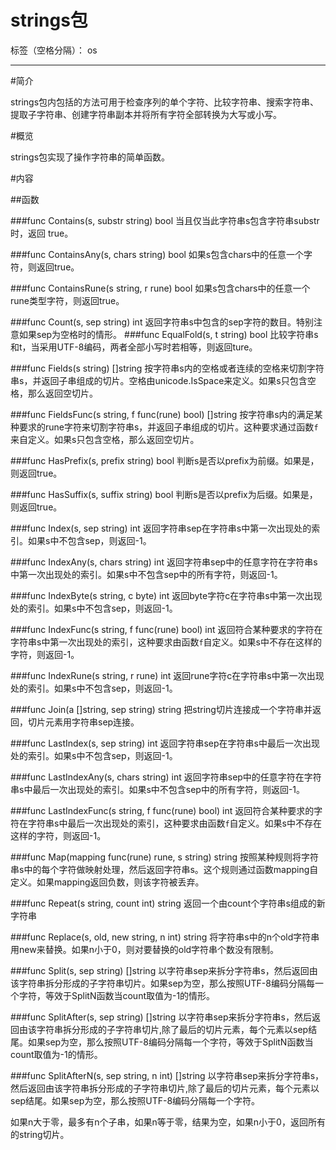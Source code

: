 ﻿# strings包

标签（空格分隔）： os

---

#简介

strings包内包括的方法可用于检查序列的单个字符、比较字符串、搜索字符串、提取子字符串、创建字符串副本并将所有字符全部转换为大写或小写。

#概览

strings包实现了操作字符串的简单函数。

#内容

##函数

###func Contains(s, substr string) bool
当且仅当此字符串s包含字符串substr时，返回 true。

###func ContainsAny(s, chars string) bool
如果s包含chars中的任意一个字符，则返回true。

###func ContainsRune(s string, r rune) bool
如果s包含chars中的任意一个rune类型字符，则返回true。

###func Count(s, sep string) int
返回字符串s中包含的sep字符的数目。特别注意如果sep为空格时的情形。
###func EqualFold(s, t string) bool
比较字符串s和t，当采用UTF-8编码，两者全部小写时若相等，则返回ture。

###func Fields(s string) []string
按字符串s内的空格或者连续的空格来切割字符串s，并返回子串组成的切片。空格由unicode.IsSpace来定义。如果s只包含空格，那么返回空切片。

###func FieldsFunc(s string, f func(rune) bool) []string
按字符串s内的满足某种要求的rune字符来切割字符串s，并返回子串组成的切片。这种要求通过函数`f`来自定义。如果s只包含空格，那么返回空切片。

###func HasPrefix(s, prefix string) bool
判断s是否以prefix为前缀。如果是，则返回true。

###func HasSuffix(s, suffix string) bool
判断s是否以prefix为后缀。如果是，则返回true。

###func Index(s, sep string) int
返回字符串sep在字符串s中第一次出现处的索引。如果s中不包含sep，则返回-1。

###func IndexAny(s, chars string) int
返回字符串sep中的任意字符在字符串s中第一次出现处的索引。如果s中不包含sep中的所有字符，则返回-1。

###func IndexByte(s string, c byte) int
返回byte字符c在字符串s中第一次出现处的索引。如果s中不包含sep，则返回-1。

###func IndexFunc(s string, f func(rune) bool) int
返回符合某种要求的字符在字符串s中第一次出现处的索引，这种要求由函数`f`自定义。如果s中不存在这样的字符，则返回-1。

###func IndexRune(s string, r rune) int
返回rune字符c在字符串s中第一次出现处的索引。如果s中不包含sep，则返回-1。

###func Join(a []string, sep string) string
把string切片连接成一个字符串并返回，切片元素用字符串sep连接。

###func LastIndex(s, sep string) int
返回字符串sep在字符串s中最后一次出现处的索引。如果s中不包含sep，则返回-1。

###func LastIndexAny(s, chars string) int
返回字符串sep中的任意字符在字符串s中最后一次出现处的索引。如果s中不包含sep中的所有字符，则返回-1。

###func LastIndexFunc(s string, f func(rune) bool) int
返回符合某种要求的字符在字符串s中最后一次出现处的索引，这种要求由函数`f`自定义。如果s中不存在这样的字符，则返回-1。

###func Map(mapping func(rune) rune, s string) string
按照某种规则将字符串s中的每个字符做映射处理，然后返回字符串s。这个规则通过函数mapping自定义。如果mapping返回负数，则该字符被丢弃。

###func Repeat(s string, count int) string
返回一个由count个字符串s组成的新字符串

###func Replace(s, old, new string, n int) string
将字符串s中的n个old字符串用new来替换。如果n小于0，则对要替换的old字符串个数没有限制。

###func Split(s, sep string) []string
以字符串sep来拆分字符串s，然后返回由该字符串拆分形成的子字符串切片。如果sep为空，那么按照UTF-8编码分隔每一个字符，等效于SplitN函数当count取值为-1的情形。

###func SplitAfter(s, sep string) []string
以字符串sep来拆分字符串s，然后返回由该字符串拆分形成的子字符串切片,除了最后的切片元素，每个元素以sep结尾。如果sep为空，那么按照UTF-8编码分隔每一个字符，等效于SplitN函数当count取值为-1的情形。

###func SplitAfterN(s, sep string, n int) []string
以字符串sep来拆分字符串s，然后返回由该字符串拆分形成的子字符串切片,除了最后的切片元素，每个元素以sep结尾。如果sep为空，那么按照UTF-8编码分隔每一个字符。

如果n大于零，最多有n个子串，如果n等于零，结果为空，如果n小于0，返回所有的string切片。